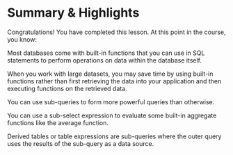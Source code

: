 # Summary & Highlights

Congratulations! You have completed this lesson. At this point in the course, you know:

Most databases come with built-in functions that you can use in SQL statements to perform operations on data within the database itself.

When you work with large datasets, you may save time by using built-in functions rather than first retrieving the data into your application and then executing functions on the retrieved data.

You can use sub-queries to form more powerful queries than otherwise.

You can use a sub-select expression to evaluate some built-in aggregate functions like the average function. 

Derived tables or table expressions are sub-queries where the outer query uses the results of the sub-query as a data source.